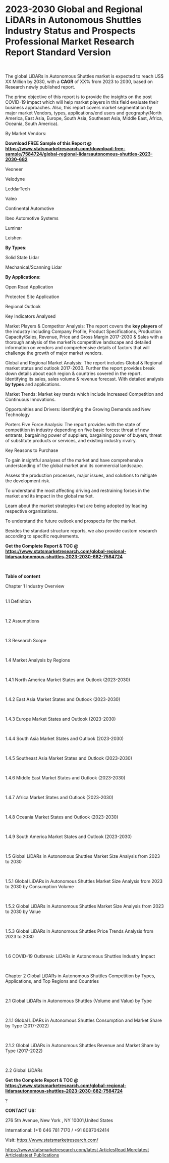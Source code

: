 <h1>2023-2030 Global and Regional LiDARs in Autonomous Shuttles Industry Status and Prospects Professional Market Research Report Standard Version</h1><br/><p>The global LiDARs in Autonomous Shuttles market is expected to reach US$ XX Million by 2030, with a <strong>CAGR</strong> of XX% from 2023 to 2030, based on Research newly published report.</p>
 
 
 
 <p>The prime objective of this report is to provide the insights on the post COVID-19 impact which will help market players in this field evaluate their business approaches. Also, this report covers market segmentation by major market Vendors, types, applications/end users and geography(North America, East Asia, Europe, South Asia, Southeast Asia, Middle East, Africa, Oceania, South America).</p>
 
 
 
 <p>By Market Vendors:</p>
 
 
 
 <p><strong>Download FREE Sample of this Report @ <a href="https://www.statsmarketresearch.com/download-free-sample/7584724/global-regional-lidarsautonomous-shuttles-2023-2030-682">https://www.statsmarketresearch.com/download-free-sample/7584724/global-regional-lidarsautonomous-shuttles-2023-2030-682</a></strong></p>
 
 
 
 <p>Veoneer</p>
 
 
 
 <p>Velodyne</p>
 
 
 
 <p>LeddarTech</p>
 
 
 
 <p>Valeo</p>
 
 
 
 <p>Continental Automotive</p>
 
 
 
 <p>Ibeo Automotive Systems</p>
 
 
 
 <p>Luminar</p>
 
 
 
 <p>Leishen</p>
 
 
 
 <p><strong>By Types</strong>:</p>
 
 
 
 <p>Solid State Lidar</p>
 
 
 
 <p>Mechanical/Scanning Lidar</p>
 
 
 
 <p><strong><strong>By Applications</strong></strong>:</p>
 
 
 
 <p>Open Road Application</p>
 
 
 
 <p>Protected Site Application</p>
 
 
 
 <p>Regional Outlook</p>
 
 
 
 <p>Key Indicators Analysed</p>
 
 
 
 <p>Market Players & Competitor Analysis: The report covers the <strong>key players</strong> of the industry including Company Profile, Product Specifications, Production Capacity/Sales, Revenue, Price and Gross Margin 2017-2030 & Sales with a thorough analysis of the market?s competitive landscape and detailed information on vendors and comprehensive details of factors that will challenge the growth of major market vendors.</p>
 
 
 
 <p>Global and Regional Market Analysis: The report includes Global & Regional market status and outlook 2017-2030. Further the report provides break down details about each region & countries covered in the report. Identifying its sales, sales volume & revenue forecast. With detailed analysis <strong>by types</strong> and applications.</p>
 
 
 
 <p>Market Trends: Market key trends which include Increased Competition and Continuous Innovations.</p>
 
 
 
 <p>Opportunities and Drivers: Identifying the Growing Demands and New Technology</p>
 
 
 
 <p>Porters Five Force Analysis: The report provides with the state of competition in industry depending on five basic forces: threat of new entrants, bargaining power of suppliers, bargaining power of buyers, threat of substitute products or services, and existing industry rivalry.</p>
 
 
 
 <p>Key Reasons to Purchase</p>
 
 
 
 <p>To gain insightful analyses of the market and have comprehensive understanding of the global market and its commercial landscape.</p>
 
 
 
 <p>Assess the production processes, major issues, and solutions to mitigate the development risk.</p>
 
 
 
 <p>To understand the most affecting driving and restraining forces in the market and its impact in the global market.</p>
 
 
 
 <p>Learn about the market strategies that are being adopted by leading respective organizations.</p>
 
 
 
 <p>To understand the future outlook and prospects for the market.</p>
 
 
 
 <p>Besides the standard structure reports, we also provide custom research according to specific requirements.</p>
 
 
 
 <div><b>Get the Complete Report & TOC @ <a href="https://www.statsmarketresearch.com/global-regional-lidarsautonomous-shuttles-2023-2030-682-7584724">https://www.statsmarketresearch.com/global-regional-lidarsautonomous-shuttles-2023-2030-682-7584724</a></b></div>
 
 
 
 <p><br />
 
 <b>Table of content</b></p>
 
 
 
 <p>Chapter 1 Industry Overview<br />
 
 <br />
 
 1.1 Definition<br />
 
 <br />
 
 1.2 Assumptions<br />
 
 <br />
 
 1.3 Research Scope<br />
 
 <br />
 
 1.4 Market Analysis by Regions<br />
 
 <br />
 
 1.4.1 North America Market States and Outlook (2023-2030)<br />
 
 <br />
 
 1.4.2 East Asia Market States and Outlook (2023-2030)<br />
 
 <br />
 
 1.4.3 Europe Market States and Outlook (2023-2030)<br />
 
 <br />
 
 1.4.4 South Asia Market States and Outlook (2023-2030)<br />
 
 <br />
 
 1.4.5 Southeast Asia Market States and Outlook (2023-2030)<br />
 
 <br />
 
 1.4.6 Middle East Market States and Outlook (2023-2030)<br />
 
 <br />
 
 1.4.7 Africa Market States and Outlook (2023-2030)<br />
 
 <br />
 
 1.4.8 Oceania Market States and Outlook (2023-2030)<br />
 
 <br />
 
 1.4.9 South America Market States and Outlook (2023-2030)<br />
 
 <br />
 
 1.5 Global LiDARs in Autonomous Shuttles Market Size Analysis from 2023 to 2030<br />
 
 <br />
 
 1.5.1 Global LiDARs in Autonomous Shuttles Market Size Analysis from 2023 to 2030 by Consumption Volume<br />
 
 <br />
 
 1.5.2 Global LiDARs in Autonomous Shuttles Market Size Analysis from 2023 to 2030 by Value<br />
 
 <br />
 
 1.5.3 Global LiDARs in Autonomous Shuttles Price Trends Analysis from 2023 to 2030<br />
 
 <br />
 
 1.6 COVID-19 Outbreak: LiDARs in Autonomous Shuttles Industry Impact<br />
 
 <br />
 
 Chapter 2 Global LiDARs in Autonomous Shuttles Competition by Types, Applications, and Top Regions and Countries<br />
 
 <br />
 
 2.1 Global LiDARs in Autonomous Shuttles (Volume and Value) by Type<br />
 
 <br />
 
 2.1.1 Global LiDARs in Autonomous Shuttles Consumption and Market Share by Type (2017-2022)<br />
 
 <br />
 
 2.1.2 Global LiDARs in Autonomous Shuttles Revenue and Market Share by Type (2017-2022)<br />
 
 <br />
 
 2.2 Global LiDARs</p>
 
 
 
 <div><b>Get the Complete Report & TOC @ <a href="https://www.statsmarketresearch.com/global-regional-lidarsautonomous-shuttles-2023-2030-682-7584724">https://www.statsmarketresearch.com/global-regional-lidarsautonomous-shuttles-2023-2030-682-7584724</a></b></div>
 
 
 
 <p>? </p>
 
 
 
 <p><b>CONTACT US:</b><br />
 
 276 5th Avenue, New York , NY 10001,United States<br />
 
 International: (+1) 646 781 7170 / +91 8087042414<br />
 
 Visit: <a href="https://www.statsmarketresearch.com/">https://www.statsmarketresearch.com/</a><br />
 
 <a href="https://gyeongbokgung.com">https://www.statsmarketresearch.com/</a><a href="https://hallyeomaritime.com">latest Articles</a><a href="https://jingwansa.com">Read More</a><a href="https://nguoiviet.jp/">latest Articles</a><a href="https://www.intelmarketresearch.com/">latest Publications</a></p>